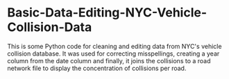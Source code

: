 # Basic-Data-Editing-NYC-Vehicle-Collision-Data
This is some Python code for cleaning and editing data from NYC's vehicle collision database. It was used for correcting misspellings, creating a year column from the date column and finally, it joins the collisions to a road network file to display the concentration of collisions per road.
